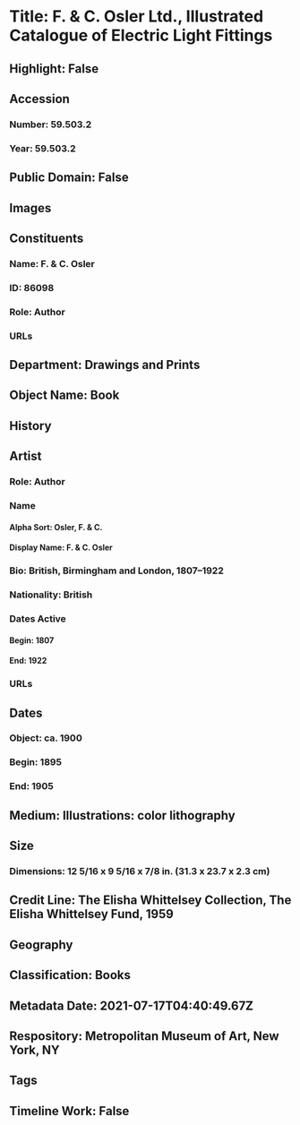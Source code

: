 # Title: F. & C. Osler Ltd., Illustrated Catalogue of Electric Light Fittings
## Highlight: False
## Accession
### Number: 59.503.2
### Year: 59.503.2
## Public Domain: False
## Images
## Constituents
### Name: F. &amp; C. Osler
### ID: 86098
### Role: Author
### URLs
## Department: Drawings and Prints
## Object Name: Book
## History
## Artist
### Role: Author
### Name
#### Alpha Sort: Osler, F. & C.
#### Display Name: F. & C. Osler
### Bio: British, Birmingham and London, 1807–1922
### Nationality: British
### Dates Active
#### Begin: 1807
#### End: 1922
### URLs
## Dates
### Object: ca. 1900
### Begin: 1895
### End: 1905
## Medium: Illustrations: color lithography
## Size
### Dimensions: 12 5/16 x 9 5/16 x 7/8 in. (31.3 x 23.7 x 2.3 cm)
## Credit Line: The Elisha Whittelsey Collection, The Elisha Whittelsey Fund, 1959
## Geography
## Classification: Books
## Metadata Date: 2021-07-17T04:40:49.67Z
## Respository: Metropolitan Museum of Art, New York, NY
## Tags
## Timeline Work: False